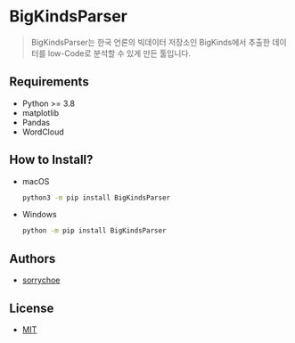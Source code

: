 # BigKindsParser

> BigKindsParser는 한국 언론의 빅데이터 저장소인 BigKinds에서 추출한 데이터를 low-Code로 분석할 수 있게 만든 툴입니다.

## Requirements

- Python >= 3.8
- matplotlib
- Pandas
- WordCloud

## How to Install?

- macOS

  ```bash
  python3 -m pip install BigKindsParser
  ```

- Windows

  ```bash
  python -m pip install BigKindsParser
  ```


## Authors

- [sorrychoe](https://www.github.com/sorrychoe)


## License

- [MIT](https://choosealicense.com/licenses/mit/)

